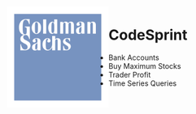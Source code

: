<img align="left" alt="SVG" src="https://github.com/arishma108/GoldmanSachs/blob/main/goldman-sachs.svg?raw=true" width="200" height="200" />

# CodeSprint
- Bank Accounts
- Buy Maximum Stocks
- Trader Profit
- Time Series Queries
